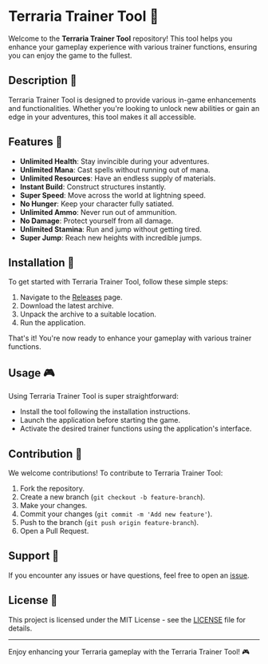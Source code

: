 # Terraria Trainer Tool 🌳

Welcome to the **Terraria Trainer Tool** repository! This tool helps you enhance your gameplay experience with various trainer functions, ensuring you can enjoy the game to the fullest.

## Description 📝

Terraria Trainer Tool is designed to provide various in-game enhancements and functionalities. Whether you're looking to unlock new abilities or gain an edge in your adventures, this tool makes it all accessible.

## Features 🌟

- **Unlimited Health**: Stay invincible during your adventures.
- **Unlimited Mana**: Cast spells without running out of mana.
- **Unlimited Resources**: Have an endless supply of materials.
- **Instant Build**: Construct structures instantly.
- **Super Speed**: Move across the world at lightning speed.
- **No Hunger**: Keep your character fully satiated.
- **Unlimited Ammo**: Never run out of ammunition.
- **No Damage**: Protect yourself from all damage.
- **Unlimited Stamina**: Run and jump without getting tired.
- **Super Jump**: Reach new heights with incredible jumps.

## Installation 🔽

To get started with Terraria Trainer Tool, follow these simple steps:

1. Navigate to the [Releases](../../releases) page.
2. Download the latest archive.
3. Unpack the archive to a suitable location.
4. Run the application.

That's it! You're now ready to enhance your gameplay with various trainer functions.

## Usage 🎮

Using Terraria Trainer Tool is super straightforward:
- Install the tool following the installation instructions.
- Launch the application before starting the game.
- Activate the desired trainer functions using the application's interface.

## Contribution 🤝

We welcome contributions! To contribute to Terraria Trainer Tool:
1. Fork the repository.
2. Create a new branch (`git checkout -b feature-branch`).
3. Make your changes.
4. Commit your changes (`git commit -m 'Add new feature'`).
5. Push to the branch (`git push origin feature-branch`).
6. Open a Pull Request.

## Support 🚀

If you encounter any issues or have questions, feel free to open an [issue](../../issues).

## License 📜

This project is licensed under the MIT License - see the [LICENSE](LICENSE) file for details.

---

Enjoy enhancing your Terraria gameplay with the Terraria Trainer Tool! 🎮
